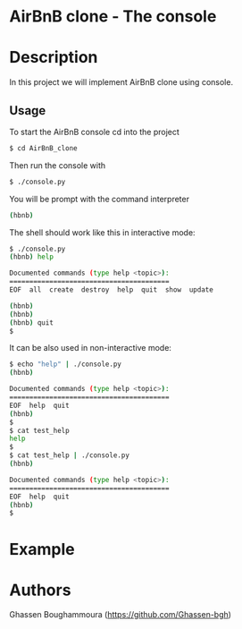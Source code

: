 # AirBnB clone - The console
# Description
In this project we will implement AirBnB clone using console.
## Usage
To start the AirBnB console cd into the project
```bash
$ cd AirBnB_clone
```
Then run the console with
```bash
$ ./console.py
```
You will be prompt with the command interpreter
```bash
(hbnb)
```

The shell should work like this in interactive mode:
```bash
$ ./console.py
(hbnb) help

Documented commands (type help <topic>):
========================================
EOF  all  create  destroy  help  quit  show  update

(hbnb) 
(hbnb) 
(hbnb) quit
$
```
It can be also used in non-interactive mode:
```bash
$ echo "help" | ./console.py
(hbnb)

Documented commands (type help <topic>):
========================================
EOF  help  quit
(hbnb) 
$
$ cat test_help
help
$
$ cat test_help | ./console.py
(hbnb)

Documented commands (type help <topic>):
========================================
EOF  help  quit
(hbnb) 
$
```
# Example

# Authors
Ghassen Boughammoura (https://github.com/Ghassen-bgh)
